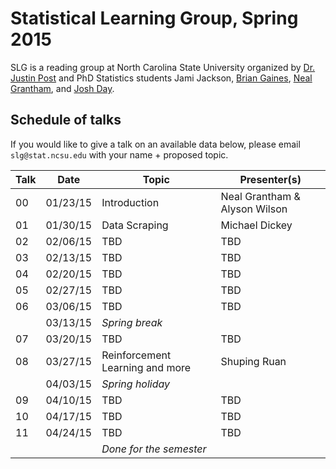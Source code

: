 Statistical Learning Group, Spring 2015
========

SLG is a reading group at North Carolina State University organized by [Dr. Justin Post](http://www4.stat.ncsu.edu/~post/) and PhD Statistics students Jami Jackson, [Brian Gaines](http://brgaines.github.io), [Neal Grantham](http://nsgrantham.github.io), and [Josh Day](http://joshday.github.io).

## Schedule of talks

If you would like to give a talk on an available data below, please email `slg@stat.ncsu.edu` with your name + proposed topic.

|Talk|Date|Topic|Presenter(s)|
|----|----|-----|------------|
|00|01/23/15|Introduction|Neal Grantham & Alyson Wilson|
|01|01/30/15|Data Scraping|Michael Dickey|
|02|02/06/15|TBD|TBD|
|03|02/13/15|TBD|TBD|
|04|02/20/15|TBD|TBD|
|05|02/27/15|TBD|TBD|
|06|03/06/15|TBD|TBD|
| |03/13/15|_Spring break_ ||
|07|03/20/15|TBD|TBD|
|08|03/27/15|Reinforcement Learning and more|Shuping Ruan|
| |04/03/15|_Spring holiday_ ||
|09|04/10/15|TBD|TBD|
|10|04/17/15|TBD|TBD|
|11|04/24/15|TBD|TBD|
| | |_Done for the semester_||
